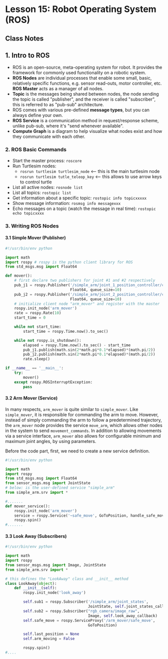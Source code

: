 # Lesson 15: Robot Operating System (ROS)

## Class Notes

## 1. Intro to ROS

- ROS is an open-source, meta-operating system for robot. It provides the framework for commonly used functionality on a robotic system.
- **ROS Nodes** are individual processes that enable some small, basic, relatively specific functions, e.g. sensor read-outs, motor controller, etc. **ROS Master** acts as a manager of all nodes. 
- **Topic** is the messages being shared between nodes, the node sending the topic is called "publisher", and the receiver is called "subscriber", this is referred to as "pub-sub" architecture.
- ROS comes with various pre-defined **message types**, but you can always define your own.
- **ROS Service** is a communication method in request/response scheme, unlike pub-sub, where it's "send whenever available".
- **Compute Graph** is a diagram to help visualize what nodes exist and how they communicate with each other.



### 2. ROS Basic Commands

- Start the master process: `roscore` 
- Run Turtlesim nodes:
  -  `rosrun turtlesim turtlesim_node` <-- this is the main turtlesim node
  -  `rosrun turtlesim tutle_teleop_key` <-- this allows to use arrow keys to control turtle
- List all active nodes: `rosnode list`
- List all topics: `rostopic list`
- Get information about a specific topic: `rostopic info topicxxxxx`
- Show message information: `rosmsg info messagexxx`
- Echo messages on a topic (watch the message in real time): `rostopic echo topicxxxx`



### 3. Writing ROS Nodes

#### 3.1 Simple Mover (Publisher)

```python
#!/usr/bin/env python

import math
import rospy # rospy is the python client library for ROS
from std_msgs.msg import Float64 

def mover():
    # first declare two publishers for joint #1 and #2 respectively
    pub_j1 = rospy.Publisher('/simple_arm/joint_1_position_controller/command',
                             Float64, queue_size=10)
    pub_j2 = rospy.Publisher('/simple_arm/joint_2_position_controller/command',
                             Float64, queue_size=10)
    # initialize client node "arm_mover" and register with the master
    rospy.init_node('arm_mover')
    rate = rospy.Rate(10)
    start_time = 0

    while not start_time:
        start_time = rospy.Time.now().to_sec()

    while not rospy.is_shutdown():
        elapsed = rospy.Time.now().to_sec() - start_time
        pub_j1.publish(math.sin(2*math.pi*0.1*elapsed)*(math.pi/2))
        pub_j2.publish(math.sin(2*math.pi*0.1*elapsed)*(math.pi/2))
        rate.sleep()

if __name__ == '__main__':
    try:
        mover()
    except rospy.ROSInterruptException:
        pass
```

#### 3.2 Arm Mover (Service)

In many respects, `arm_mover` is quite similar to `simple_mover`. Like `simple_mover`, it is responsible for commanding the arm to move. However, instead of simply commanding the arm to follow a predetermined trajectory, the `arm_mover` node provides the service `move_arm`, which allows other nodes in the system to send `movement_commands`. In addition to allowing movements via a service interface, `arm_mover` also allows for configurable minimum and maximum joint angles, by using parameters.

Before the code part, first, we need to create a new service definition.

```python
#!/usr/bin/env python

import math
import rospy
from std_msgs.msg import Float64
from sensor_msgs.msg import JointState
# below: is the user-defined service "simple_arm"
from simple_arm.srv import *

#.......
def mover_service():
    rospy.init_node('arm_mover')
    service = rospy.Service('~safe_move', GoToPosition, handle_safe_move_request)
    rospy.spin()
#.......
```

#### 3.3 Look Away (Subscribers)

```python
#!/usr/bin/env python

import math
import rospy
from sensor_msgs.msg import Image, JointState
from simple_arm.srv import *

# this defines the "LookAway" class and __init__ method
class LookAway(object):
    def __init__(self):
        rospy.init_node('look_away')

        self.sub1 = rospy.Subscriber('/simple_arm/joint_states', 
                                     JointState, self.joint_states_callback)
        self.sub2 = rospy.Subscriber("rgb_camera/image_raw", 
                                     Image, self.look_away_callback)
        self.safe_move = rospy.ServiceProxy('/arm_mover/safe_move', 
                                     GoToPosition)

        self.last_position = None
        self.arm_moving = False

        rospy.spin()
#....
```

